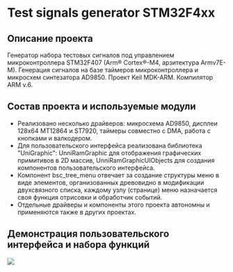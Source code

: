 # Test signals generator STM32F4xx

## Описание проекта
Генератор набора тестовых сигналов под управлением микроконтроллера STM32F407 (Arm® Cortex®-M4, арзитектура Armv7E-M). Генерация сигналов на базе таймеров микроконтроллера и микросхем синтезатора AD9850.
Проект Keil MDK-ARM. Компилятор ARM v.6.

## Состав проекта и используемые модули
- Реализовано несколько драйверов: микросхема AD9850, дисплеи 128x64 MT12864 и ST7920, таймеры совместно с DMA, работа с кнопками и валкодером.
- Для пользовательского интерфейса реализована библиотека "UniGraphic": UnniRamGraphic для отображения графических примитивов в 2D массив, UnniRamGraphicUIObjects для создания компонентов пользовательского интерфейса.
- Компонент bsc_tree_menu отвечает за создание структуры меню в виде элементов, организованных древовидно в модификации двухсвязного списка, каждому узлу (странице) меню назначается своя функция отрисовки и обработчик событий.
- Отдельные драйверы и компоненты этого проекта автономны и применяются также в других проектах.

## Демонстрация пользовательского интерфейса и набора функций
[![](https://img.youtube.com/vi/q_aCrORlHpU/maxresdefault.jpg)](https://youtu.be/q_aCrORlHpU)

